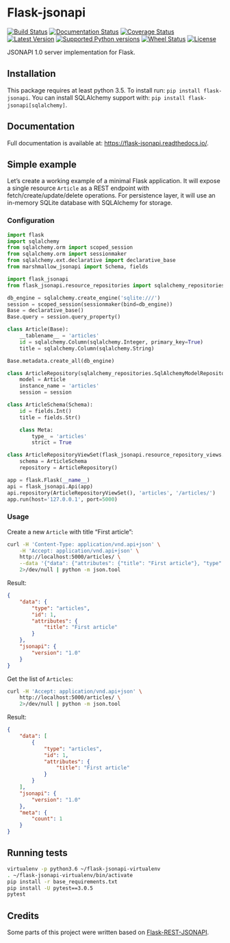 # Flask-jsonapi
[![Build Status](https://travis-ci.org/socialwifi/flask-jsonapi.svg?branch=master)](https://travis-ci.org/socialwifi/flask-jsonapi)
[![Documentation Status](https://readthedocs.org/projects/flask-jsonapi/badge/?version=latest)](http://flask-jsonapi.readthedocs.io/en/latest/?badge=latest)
[![Coverage Status](https://coveralls.io/repos/github/socialwifi/flask-jsonapi/badge.svg)](https://coveralls.io/github/socialwifi/flask-jsonapi)
[![Latest Version](https://img.shields.io/pypi/v/flask-jsonapi.svg)](https://pypi.python.org/pypi/flask-jsonapi/)
[![Supported Python versions](https://img.shields.io/pypi/pyversions/flask-jsonapi.svg)](https://pypi.python.org/pypi/flask-jsonapi/)
[![Wheel Status](https://img.shields.io/pypi/wheel/flask-jsonapi.svg)](https://pypi.python.org/pypi/flask-jsonapi/)
[![License](https://img.shields.io/pypi/l/flask-jsonapi.svg)](https://github.com/socialwifi/flask-jsonapi/blob/master/LICENSE)

JSONAPI 1.0 server implementation for Flask.

## Installation

This package requires at least python 3.5. To install run: `pip install flask-jsonapi`. You can install SQLAlchemy support
with: `pip install flask-jsonapi[sqlalchemy]`.

## Documentation

Full documentation is available at: https://flask-jsonapi.readthedocs.io/.

## Simple example

Let’s create a working example of a minimal Flask application. It will expose a single resource `Article` as a REST 
endpoint with fetch/create/update/delete operations. For persistence layer, it will use an in-memory SQLite database 
with SQLAlchemy for storage.

### Configuration

```python
import flask
import sqlalchemy
from sqlalchemy.orm import scoped_session
from sqlalchemy.orm import sessionmaker
from sqlalchemy.ext.declarative import declarative_base
from marshmallow_jsonapi import Schema, fields

import flask_jsonapi
from flask_jsonapi.resource_repositories import sqlalchemy_repositories

db_engine = sqlalchemy.create_engine('sqlite:///')
session = scoped_session(sessionmaker(bind=db_engine))
Base = declarative_base()
Base.query = session.query_property()

class Article(Base):
    __tablename__ = 'articles'
    id = sqlalchemy.Column(sqlalchemy.Integer, primary_key=True)
    title = sqlalchemy.Column(sqlalchemy.String)

Base.metadata.create_all(db_engine)

class ArticleRepository(sqlalchemy_repositories.SqlAlchemyModelRepository):
    model = Article
    instance_name = 'articles'
    session = session

class ArticleSchema(Schema):
    id = fields.Int()
    title = fields.Str()

    class Meta:
        type_ = 'articles'
        strict = True

class ArticleRepositoryViewSet(flask_jsonapi.resource_repository_views.ResourceRepositoryViewSet):
    schema = ArticleSchema
    repository = ArticleRepository()

app = flask.Flask(__name__)
api = flask_jsonapi.Api(app)
api.repository(ArticleRepositoryViewSet(), 'articles', '/articles/')
app.run(host='127.0.0.1', port=5000)
```

### Usage

Create a new `Article` with title “First article”:
```bash
curl -H 'Content-Type: application/vnd.api+json' \
    -H 'Accept: application/vnd.api+json' \
    http://localhost:5000/articles/ \
    --data '{"data": {"attributes": {"title": "First article"}, "type": "articles"}}' \
    2>/dev/null | python -m json.tool
```

Result:
```json
{
    "data": {
        "type": "articles",
        "id": 1,
        "attributes": {
            "title": "First article"
        }
    },
    "jsonapi": {
        "version": "1.0"
    }
}
```

Get the list of `Articles`:
```bash
curl -H 'Accept: application/vnd.api+json' \
    http://localhost:5000/articles/ \
    2>/dev/null | python -m json.tool
```

Result:
```json
{
    "data": [
        {
            "type": "articles",
            "id": 1,
            "attributes": {
                "title": "First article"
            }
        }
    ],
    "jsonapi": {
        "version": "1.0"
    },
    "meta": {
        "count": 1
    }
}
```

## Running tests

```bash
virtualenv -p python3.6 ~/flask-jsonapi-virtualenv
. ~/flask-jsonapi-virtualenv/bin/activate
pip install -r base_requirements.txt
pip install -U pytest==3.0.5
pytest
```

## Credits

Some parts of this project were written based on [Flask-REST-JSONAPI](https://github.com/miLibris/flask-rest-jsonapi).
